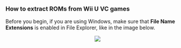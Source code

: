 ### How to extract ROMs from Wii U VC games

Before you begin, if you are using Windows, make sure that **File Name Extensions** is enabled in File Explorer, like in the image below.

<div style="text-align:center"><img src="https://i.imgur.com/Enayp9F.png" /></div>
